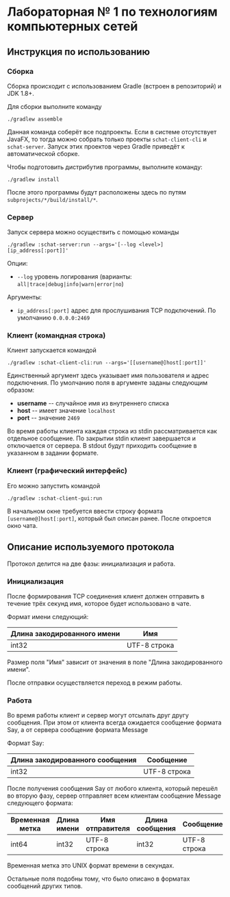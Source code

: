 Лабораторная № 1 по технологиям компьютерных сетей
===================================================

Инструкция по использованию
---------------------------------------------------

### Сборка

Сборка происходит с использованием Gradle (встроен в репозиторий) и JDK 1.8+.

Для сборки выполните команду

    ./gradlew assemble
    
Данная команда соберёт все подпроекты. Если в системе отсутствует JavaFX, то тогда можно собрать только проекты `schat-client-cli` и `schat-server`. Запуск этих проектов через Gradle приведёт к автоматической сборке.

Чтобы подготовить дистрибутив программы, выполните команду:

    ./gradlew install

После этого программы будут расположены здесь по путям `subprojects/*/build/install/*`.

### Сервер

Запуск сервера можно осуществить с помощью команды

    ./gradlew :schat-server:run --args='[--log <level>] [ip_address[:port]]'

Опции:
- `--log` уровень логирования (варианты: `all|trace|debug|info|warn|error|no`)

Аргументы:
- `ip_address[:port]` адрес для прослушивания TCP подключений. По умолчанию `0.0.0.0:2469`

### Клиент (командная строка)

Клиент запускается командой

    ./gradlew :schat-client-cli:run --args='[[username@]host[:port]]'

Единственный аргумент здесь указывает имя пользователя и адрес подключения. По умолчанию поля в аргументе заданы следующим образом:
- **username** -- случайное имя из внутреннего списка
- **host** -- имеет значение `localhost`
- **port** -- значение `2469`

Во время работы клиента каждая строка из stdin рассматривается как отдельное сообщение. По закрытии stdin клиент завершается и отключается от сервера. В stdout будут приходить сообщение в указанном в задании формате.

### Клиент (графический интерфейс)

Его можно запустить командой

    ./gradlew :schat-client-gui:run

В начальном окне требуется ввести строку формата `[username@]host[:port]`, который был описан ранее. После откроется окно чата.

Описание используемого протокола
---------------------------------------------------

Протокол делится на две фазы: инициализация и работа.

### Инициализация

После формирования TCP соединения клиент должен отправить в течение трёх секунд имя, которое будет использовано в чате.

Формат имени следующий:

|Длина закодированного имени|Имя|
|---|---|
|int32|UTF-8 строка|

Размер поля "Имя" зависит от значения в поле "Длина закодированного имени".

После отправки осуществляется переход в режим работы.

### Работа

Во время работы клиент и сервер могут отсылать друг другу сообщения. При этом от клиента всегда ожидается сообщение формата Say, а от сервера сообщение формата Message

Формат Say:

|Длина закодированного сообщения|Сообщение|
|---|---|
|int32|UTF-8 строка|

После получения сообщения Say от любого клиента, который перешёл во вторую фазу, сервер отправляет всем клиентам сообщение Message следующего формата:

|Временная метка|Длина имени|Имя отправителя|Длина сообщения|Сообщение|
|---|---|---|---|---|
|int64|int32|UTF-8 строка|int32|UTF-8 строка|

Временная метка это UNIX формат времени в секундах.

Остальные поля подобны тому, что было описано в форматах сообщений других типов.
